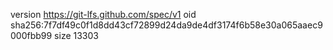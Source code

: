 version https://git-lfs.github.com/spec/v1
oid sha256:7f7df49c0f1d8dd43cf72899d24da9de4df3174f6b58e30a065aaec9000fbb99
size 13303
